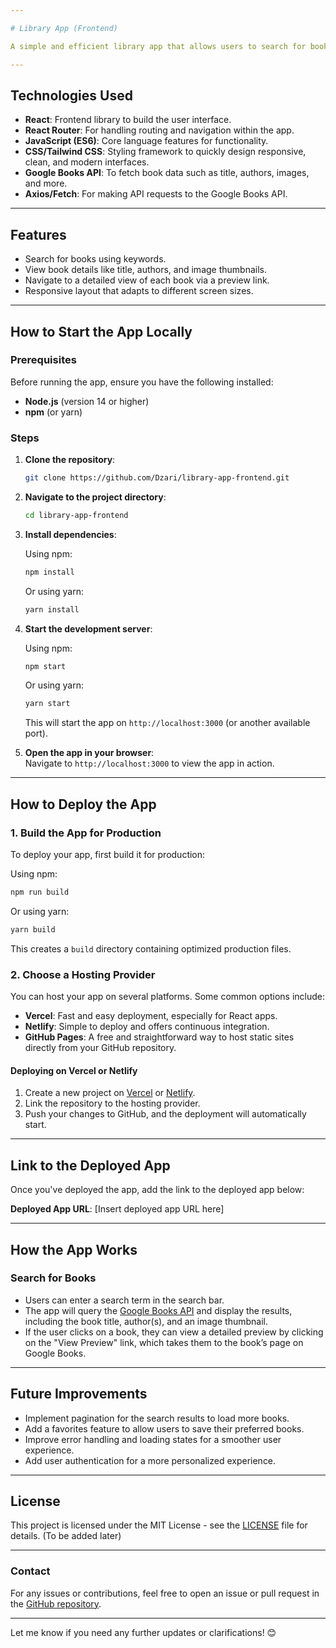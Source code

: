 ```yaml
---

# Library App (Frontend)

A simple and efficient library app that allows users to search for books using the Google Books API. This app displays book details such as the title, authors, and image thumbnails. Users can explore books and view more detailed previews through direct links to Google Books.

---
```


## Technologies Used

- **React**: Frontend library to build the user interface.
- **React Router**: For handling routing and navigation within the app.
- **JavaScript (ES6)**: Core language features for functionality.
- **CSS/Tailwind CSS**: Styling framework to quickly design responsive, clean, and modern interfaces.
- **Google Books API**: To fetch book data such as title, authors, images, and more.
- **Axios/Fetch**: For making API requests to the Google Books API.
  
---

## Features

- Search for books using keywords.
- View book details like title, authors, and image thumbnails.
- Navigate to a detailed view of each book via a preview link.
- Responsive layout that adapts to different screen sizes.

---

## How to Start the App Locally

### Prerequisites

Before running the app, ensure you have the following installed:

- **Node.js** (version 14 or higher)
- **npm** (or yarn)

### Steps

1. **Clone the repository**:

   ```bash
   git clone https://github.com/Dzari/library-app-frontend.git
   ```

2. **Navigate to the project directory**:

   ```bash
   cd library-app-frontend
   ```

3. **Install dependencies**:

   Using npm:

   ```bash
   npm install
   ```

   Or using yarn:

   ```bash
   yarn install
   ```

4. **Start the development server**:

   Using npm:

   ```bash
   npm start
   ```

   Or using yarn:

   ```bash
   yarn start
   ```

   This will start the app on `http://localhost:3000` (or another available port).

5. **Open the app in your browser**:  
   Navigate to `http://localhost:3000` to view the app in action.

---

## How to Deploy the App

### 1. **Build the App for Production**

To deploy your app, first build it for production:

Using npm:

```bash
npm run build
```

Or using yarn:

```bash
yarn build
```

This creates a `build` directory containing optimized production files.

### 2. **Choose a Hosting Provider**

You can host your app on several platforms. Some common options include:

- **Vercel**: Fast and easy deployment, especially for React apps.
- **Netlify**: Simple to deploy and offers continuous integration.
- **GitHub Pages**: A free and straightforward way to host static sites directly from your GitHub repository.

#### Deploying on Vercel or Netlify

1. Create a new project on [Vercel](https://vercel.com/) or [Netlify](https://www.netlify.com/).
2. Link the repository to the hosting provider.
3. Push your changes to GitHub, and the deployment will automatically start.

---

## Link to the Deployed App

Once you've deployed the app, add the link to the deployed app below:

**Deployed App URL**: [Insert deployed app URL here]

---

## How the App Works

### Search for Books
- Users can enter a search term in the search bar.
- The app will query the [Google Books API](https://developers.google.com/books) and display the results, including the book title, author(s), and an image thumbnail.
- If the user clicks on a book, they can view a detailed preview by clicking on the "View Preview" link, which takes them to the book’s page on Google Books.

---

## Future Improvements

- Implement pagination for the search results to load more books.
- Add a favorites feature to allow users to save their preferred books.
- Improve error handling and loading states for a smoother user experience.
- Add user authentication for a more personalized experience.

---

## License

This project is licensed under the MIT License - see the [LICENSE](LICENSE) file for details. (To be added later)

---

### Contact

For any issues or contributions, feel free to open an issue or pull request in the [GitHub repository](https://github.com/Dzari/library-app-frontend).

---

Let me know if you need any further updates or clarifications! 😊
